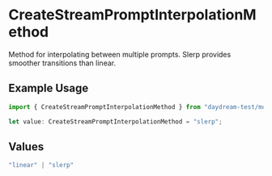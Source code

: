 # CreateStreamPromptInterpolationMethod

Method for interpolating between multiple prompts. Slerp provides smoother transitions than linear.

## Example Usage

```typescript
import { CreateStreamPromptInterpolationMethod } from "daydream-test/models/operations";

let value: CreateStreamPromptInterpolationMethod = "slerp";
```

## Values

```typescript
"linear" | "slerp"
```